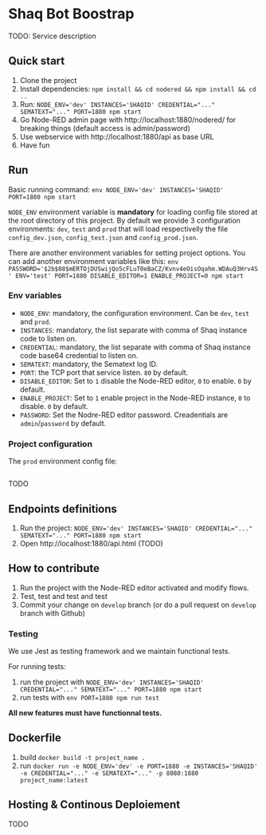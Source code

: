 # Shaq Bot Boostrap

TODO: Service description

## Quick start

1. Clone the project
2. Install dependencies: `npm install && cd nodered && npm install && cd ..`
3. Run: `NODE_ENV='dev' INSTANCES='SHAQID' CREDENTIAL="..." SEMATEXT="..." PORT=1880 npm start`
4. Go Node-RED admin page with http://localhost:1880/nodered/ for breaking things (default access is admin/password)
5. Use webservice with http://localhost:1880/api as base URL
6. Have fun

## Run

Basic running command: `env NODE_ENV='dev' INSTANCES='SHAQID' PORT=1880 npm start`

`NODE_ENV` environment variable is __mandatory__ for loading config file stored at the root directory of this project. By default we provide 3 configuration environments: `dev`, `test` and `prod` that will load respectivelly the file `config_dev.json`, `config_test.json` and `config_prod.json`.

There are another environment variables for setting project options. You can add another environment variables like this: `env PASSWORD='$2b$08$mERTOjDUSwijQo5cFLuT0eBaCZ/Kvnv4eOisOqahm.WDAuQ3Hrv4S' ENV='test' PORT=1880 DISABLE_EDITOR=1 ENABLE_PROJECT=0 npm start`

### Env variables

* `NODE_ENV`: mandatory, the configuration environment. Can be `dev`, `test` and `prod`.
* `INSTANCES`: mandatory, the list separate with comma of Shaq instance code to listen on.
* `CREDENTIAL`: mandatory, the list separate with comma of Shaq instance code base64 credential to listen on.
* `SEMATEXT`: mandatory, the Sematext log ID.
* `PORT`: the TCP port that service listen. `80` by default.
* `DISABLE_EDITOR`: Set to `1` disable the Node-RED editor, `0` to enable. `0` by default.
* `ENABLE_PROJECT`: Set to `1` enable project in the Node-RED instance, `0` to disable. `0` by default.
* `PASSWORD`: Set the Nodre-RED editor password. Creadentials are `admin`/`password` by default.

### Project configuration

The `prod` environment config file:

```json
```

TODO

## Endpoints definitions

1. Run the project: `NODE_ENV='dev' INSTANCES='SHAQID' CREDENTIAL="..." SEMATEXT="..." PORT=1880 npm start`
2. Open http://localhost:1880/api.html (TODO)

## How to contribute

1. Run the project with the Node-RED editor activated and modify flows.
2. Test, test and test and test
3. Commit your change on `develop` branch (or do a pull request on `develop` branch with Github)

### Testing

We use Jest as testing framework and we maintain functional tests.

For running tests:

1. run the project with `NODE_ENV='dev' INSTANCES='SHAQID' CREDENTIAL="..." SEMATEXT="..." PORT=1880 npm start`
2. run tests with `env PORT=1880 npm run test`

__All new features must have functionnal tests.__

## Dockerfile

1. build `docker build -t project_name .`
2. run `docker run -e NODE_ENV='dev' -e PORT=1880 -e INSTANCES='SHAQID' -e CREDENTIAL="..." -e SEMATEXT="..." -p 8080:1880 project_name:latest`

## Hosting & Continous Deploiement

TODO
